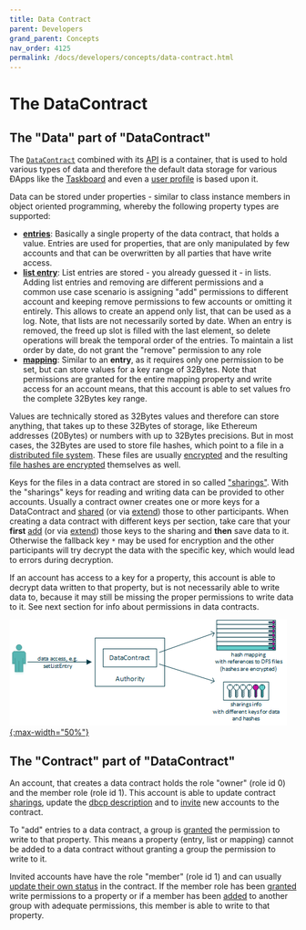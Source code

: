 ```yaml
---
title: Data Contract
parent: Developers
grand_parent: Concepts
nav_order: 4125
permalink: /docs/developers/concepts/data-contract.html
---
```


<!--
  TODO:
    - update encryption links
    - update sharing links
-->

# The DataContract
## The "Data" part of "DataContract"
The [`DataContract`](https://github.com/evannetwork/smart-contracts-core/blob/master/contracts/DataContract.sol) combined with its [API](https://ipfs.test.evan.network/ipns/QmYmsPTdPPDLig6gKB1wu1De4KJtTqAXFLF1498umYs4M6/contracts/data-contract.html) is a container, that is used to hold various types of data and therefore the default data storage for various ÐApps like the [Taskboard](/docs/first_steps/taskboard.html) and even a [user profile](/docs/first_steps/create-identity.html) is based upon it.

Data can be stored under properties - similar to class instance members in object oriented programming, whereby the following property types are supported:

- [**entries**](https://ipfs.test.evan.network/ipns/QmYmsPTdPPDLig6gKB1wu1De4KJtTqAXFLF1498umYs4M6/contracts/data-contract.html#entries): Basically a single property of the data contract, that holds a value. Entries are used for properties, that are only manipulated by few accounts and that can be overwritten by all parties that have write access.
- [**list entry**](https://ipfs.test.evan.network/ipns/QmYmsPTdPPDLig6gKB1wu1De4KJtTqAXFLF1498umYs4M6/contracts/data-contract.html#list-entries): List entries are stored - you already guessed it - in lists. Adding list entries and removing are different permissions and a common use case scenario is assigning "add" permissions to different account and keeping remove permissions to few accounts or omitting it entirely. This allows to create an append only list, that can be used as a log. Note, that lists are not necessarily sorted by date. When an entry is removed, the freed up slot is filled with the last element, so delete operations will break the temporal order of the entries. To maintain a list order by date, do not grant the "remove" permission to any role
- [**mapping**](https://ipfs.test.evan.network/ipns/QmYmsPTdPPDLig6gKB1wu1De4KJtTqAXFLF1498umYs4M6/contracts/data-contract.html#mappings): Similar to an **entry**, as it requires only one permission to be set, but can store values for a key range of 32Bytes. Note that permissions are granted for the entire mapping property and write access for an account means, that this account is able to set values fro the complete 32Bytes key range.

Values are technically stored as 32Bytes values and therefore can store anything, that takes up to these 32Bytes of storage, like Ethereum addresses (20Bytes) or numbers with up to 32Bytes precisions. But in most cases, the 32Bytes are used to store file hashes, which point to a file in a [distributed file system](/docs/how_it_works/services/ipfsfilehandling.html). These files are usually [encrypted](/docs/developers/concepts/distributed-file-system-encryption.html) and the resulting [file hashes are encrypted](/docs/developers/concepts/distributed-file-system-encryption.html) themselves as well.

Keys for the files in a data contract are stored in so called ["sharings"](/docs/developers/concepts/sharings.html). With the "sharings" keys for reading and writing data can be provided to other accounts. Usually a contract owner creates one or more keys for a DataContract and [shared](https://ipfs.test.evan.network/ipns/QmYmsPTdPPDLig6gKB1wu1De4KJtTqAXFLF1498umYs4M6/contracts/sharing.html#addsharing) (or via [extend](https://ipfs.test.evan.network/ipns/QmYmsPTdPPDLig6gKB1wu1De4KJtTqAXFLF1498umYs4M6/contracts/sharing.html#extendsharing)) those to other participants. When creating a data contract with different keys per section, take care that your **first** [add](https://ipfs.test.evan.network/ipns/QmYmsPTdPPDLig6gKB1wu1De4KJtTqAXFLF1498umYs4M6/contracts/sharing.html#addsharing) (or via [extend](https://ipfs.test.evan.network/ipns/QmYmsPTdPPDLig6gKB1wu1De4KJtTqAXFLF1498umYs4M6/contracts/sharing.html#extendsharing)) those keys to the sharing and **then** save data to it. Otherwise the fallback key `*` may be used for encryption and the other participants will try decrypt the data with the specific key, which would lead to errors during decryption.

If an account has access to a key for a property, this account is able to decrypt data written to that property, but is not necessarily able to write data to, because it may still be missing the proper permissions to write data to it. See next section for info about permissions in data contracts.

[![DataContract](/docs/4000_developers/4100_concepts/img/data_contract.png){:max-width="50%"}](/docs/4000_developers/4100_concepts/img/data_contract.png)


## The "Contract" part of "DataContract"
An account, that creates a data contract holds the role "owner" (role id 0) and the member role (role id 1). This account is able to update contract [sharings](/docs/developers/concepts/sharings.html), update the [dbcp description](/docs/how_it_works/services/dbcp.html) and to [invite](https://ipfs.test.evan.network/ipns/QmYmsPTdPPDLig6gKB1wu1De4KJtTqAXFLF1498umYs4M6/contracts/base-contract.html#invitetocontract) new accounts to the contract.

To "add" entries to a data contract, a group is [granted](https://ipfs.test.evan.network/ipns/QmYmsPTdPPDLig6gKB1wu1De4KJtTqAXFLF1498umYs4M6/contracts/rights-and-roles.html#setoperationpermission) the permission to write to that property. This means a property (entry, list or mapping) cannot be added to a data contract without granting a group the permission to write to it.

Invited accounts have have the role "member" (role id 1) and can usually [update their own status](https://ipfs.test.evan.network/ipns/QmYmsPTdPPDLig6gKB1wu1De4KJtTqAXFLF1498umYs4M6/contracts/base-contract.html#changeconsumerstate) in the contract. If the member role has been [granted](https://ipfs.test.evan.network/ipns/QmYmsPTdPPDLig6gKB1wu1De4KJtTqAXFLF1498umYs4M6/contracts/rights-and-roles.html#setoperationpermission) write permissions to a property or if a member has been [added](https://ipfs.test.evan.network/ipns/QmYmsPTdPPDLig6gKB1wu1De4KJtTqAXFLF1498umYs4M6/contracts/rights-and-roles.html#addaccounttorole) to another group with adequate permissions, this member is able to write to that property.